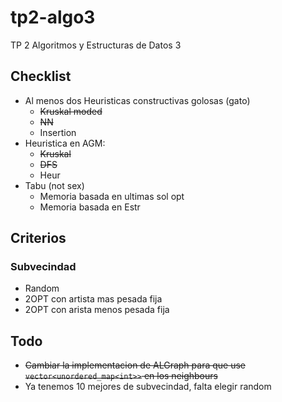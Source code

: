 # tp2-algo3
TP 2 Algoritmos y Estructuras de Datos 3

## Checklist
- Al menos dos Heuristicas constructivas golosas (gato)
    - <del>Kruskal moded</del>
    - <del>NN</del>
    - Insertion
- Heuristica en AGM:
    - <del>Kruskal</del>
    - <del>DFS</del>
    - Heur
- Tabu (not sex)
    - Memoria basada en ultimas sol opt
    - Memoria basada en Estr

## Criterios

### Subvecindad
- Random
- 2OPT con artista mas pesada fija
- 2OPT con arista menos pesada fija

## Todo
- <del>Cambiar la implementacion de ALGraph para que use `vector<unordered_map<int>>` en los neighbours</del>
- Ya tenemos 10 mejores de subvecindad, falta elegir random
